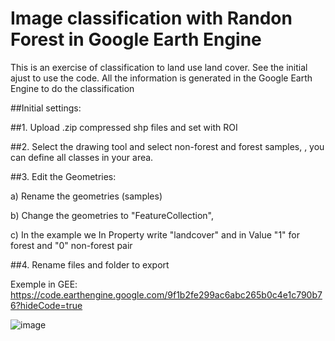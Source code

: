 # Image classification with Randon Forest in Google Earth Engine 

This is an exercise of classification to land use land cover. See the initial ajust to use the code. All the information is generated in the Google Earth Engine to do the classification 

##Initial settings:

##1. Upload .zip compressed shp files and set with ROI

##2. Select the drawing tool and select non-forest and forest samples, , you can define all classes in your area. 

##3. Edit the Geometries:
  
  a) Rename the geometries (samples)
  
  b) Change the geometries to "FeatureCollection",
  
  c) In the example we In Property write "landcover" and in Value "1" for forest and "0" non-forest pair

##4. Rename files and folder to export

Exemple in GEE: https://code.earthengine.google.com/9f1b2fe299ac6abc265b0c4e1c790b76?hideCode=true

![image](https://user-images.githubusercontent.com/60663771/205303561-bc0e4a30-3584-4a3f-994b-a1abcc47ab01.png)
